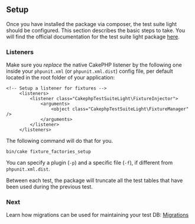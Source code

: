 ## Setup

Once you have installed the package via composer, the test suite light should be
configured. This section describes the basic steps to take. 
You will find the official documentation for the test suite light package [here](https://github.com/vierge-noire/cakephp-test-suite-light#cakephp-test-suite-light).

### Listeners

Make sure you *replace* the native CakePHP listener by the following one inside your `phpunit.xml` (or `phpunit.xml.dist`) config file,
per default located in the root folder of your application:

```
<!-- Setup a listener for fixtures -->
     <listeners>
         <listener class="CakephpTestSuiteLight\FixtureInjector">
             <arguments>
                 <object class="CakephpTestSuiteLight\FixtureManager" />
             </arguments>
         </listener>
     </listeners>
``` 

The following command will do that for you.

```
bin/cake fixture_factories_setup
```

You can specify a plugin (`-p`) and a specific file (`-f`), if different from `phpunit.xml.dist`.

Between each test, the package will truncate all the test tables that have been used during the previous test.

### Next

Learn how migrations can be used for maintaining your test DB: [Migrations](migrator.md)
